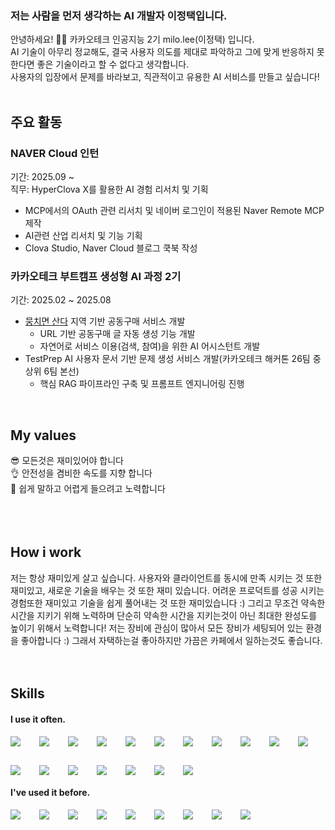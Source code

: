 ### 저는 사람을 먼저 생각하는 AI 개발자 이정택입니다.

안녕하세요! 🙋‍♂️ 카카오테크 인공지능 2기 milo.lee(이정택) 입니다.   
AI 기술이 아무리 정교해도, 결국 사용자 의도를 제대로 파악하고 그에 맞게 반응하지 못한다면 좋은 기술이라고 할 수 없다고 생각합니다.  
사용자의 입장에서 문제를 바라보고, 직관적이고 유용한 AI 서비스를 만들고 싶습니다!
<br />
<br />
## 주요 활동

### **NAVER Cloud 인턴**
기간: 2025.09 ~  
직무: HyperClova X를 활용한 AI 경험 리서치 및 기획
- MCP에서의 OAuth 관련 리서치 및 네이버 로그인이 적용된 Naver Remote MCP 제작
- AI관련 산업 리서치 및 기능 기획
- Clova Studio, Naver Cloud 블로그 쿡북 작성

### **카카오테크 부트캠프 생성형 AI 과정 2기**
기간: 2025.02 ~ 2025.08
- [뭉치면 산다](https://dev.moongsan.com/) 지역 기반 공동구매 서비스 개발
  - URL 기반 공동구매 글 자동 생성 기능 개발
  - 자연어로 서비스 이용(검색, 참여)을 위한 AI 어시스턴트 개발
- TestPrep AI 사용자 문서 기반 문제 생성 서비스 개발(카카오테크 해커톤 26팀 중 상위 6팀 본선)
  - 핵심 RAG 파이프라인 구축 및 프롬프트 엔지니어링 진행


<br />

## My values

😎 모든것은 재미있어야 합니다<br />
👌 안전성을 겸비한 속도를 지향 합니다<br />
🦻 쉽게 말하고 어렵게 들으려고 노력합니다<br />
<br />
<br />
<br />
## How i work
저는 항상 재미있게 살고 싶습니다. 사용자와 클라이언트를 동시에 만족 시키는 것 또한 재미있고, 새로운 기술을 배우는 것 또한 재미 있습니다. 어려운 프로덕트를 성공 시키는 경험또한 재미있고 기술을 쉽게 풀어내는 것 또한 재미있습니다 :) 그리고 무조건 약속한 시간을 지키기 위해 노력하며 단순히 약속한 시간을 지키는것이 아닌 최대한 완성도를 높이기 위해서 노력합니다!
저는 장비에 관심이 많아서 모든 장비가 세팅되어 있는 환경을 좋아합니다 :) 그래서 자택하는걸 좋아하지만 가끔은 카페에서 일하는것도 좋습니다.
<br />
<br />
<br />
## Skills
#### I use it often.
<div style="display:flex;gap:30px;flex-wrap:wrap;">
  <img src="https://img.shields.io/badge/Python-3776AB?style=for-the-badge&logo=python&logoColor=white">
  <img src="https://img.shields.io/badge/LangGraph-FF6B6B?style=for-the-badge&logoColor=white">
  <img src="https://img.shields.io/badge/LangChain-1C3C3C?style=for-the-badge&logo=langchain&logoColor=white">
  <img src="https://img.shields.io/badge/LangSmith-4ECDC4?style=for-the-badge&logoColor=white">
  <img src="https://img.shields.io/badge/Langfuse-9B59B6?style=for-the-badge&logoColor=white">
  <img src="https://img.shields.io/badge/RAG-FF6B6B?style=for-the-badge&logoColor=white">
  <img src="https://img.shields.io/badge/Hugging_Face-FFD21E?style=for-the-badge&logo=huggingface&logoColor=black">
  <img src="https://img.shields.io/badge/Vertex_AI-4285F4?style=for-the-badge&logo=google-cloud&logoColor=white">
  <img src="https://img.shields.io/badge/MCP-2ECC71?style=for-the-badge&logoColor=white">
  <img src="https://img.shields.io/badge/FastMCP-00D9FF?style=for-the-badge&logoColor=white">
  <img src="https://img.shields.io/badge/PyTorch-EE4C2C?style=for-the-badge&logo=pytorch&logoColor=white">
  <img src="https://img.shields.io/badge/FastAPI-009688?style=for-the-badge&logo=fastapi&logoColor=white">
  <img src="https://img.shields.io/badge/Pandas-150458?style=for-the-badge&logo=pandas&logoColor=white">
  <img src="https://img.shields.io/badge/Scikit--learn-F7931E?style=for-the-badge&logo=scikit-learn&logoColor=white">
  <img src="https://img.shields.io/badge/Git-F05032?style=for-the-badge&logo=git&logoColor=white">
  <img src="https://img.shields.io/badge/Docker-2496ED?style=for-the-badge&logo=docker&logoColor=white">
  <img src="https://img.shields.io/badge/PostgreSQL-336791?style=for-the-badge&logo=postgresql&logoColor=white">
  <img src="https://img.shields.io/badge/QGIS-589632?style=for-the-badge&logo=qgis&logoColor=white">
</div>

#### I've used it before.
<div style="display:flex;gap:30px;flex-wrap:wrap;">
  <img src="https://img.shields.io/badge/Dify-6C5CE7?style=for-the-badge&logoColor=white">
  <img src="https://img.shields.io/badge/vLLM-8A2BE2?style=for-the-badge&logoColor=white">
  <img src="https://img.shields.io/badge/Transformers-FFD21E?style=for-the-badge&logo=huggingface&logoColor=black">
  <img src="https://img.shields.io/badge/PEFT-FF6B35?style=for-the-badge&logoColor=white">
  <img src="https://img.shields.io/badge/🦙_Ollama-000000?style=for-the-badge&logoColor=white">
  <img src="https://img.shields.io/badge/MySQL-4479A1?style=for-the-badge&logo=mysql&logoColor=white">
  <img src="https://img.shields.io/badge/ArcGIS-2F5F8F?style=for-the-badge&logoColor=white">
  <img src="https://img.shields.io/badge/Google_Cloud-4285F4?style=for-the-badge&logo=google-cloud&logoColor=white">
  <img src="https://img.shields.io/badge/AWS_EC2-FF9900?style=for-the-badge&logo=amazon-ec2&logoColor=white">
</div>
<br />
<br />
<br />

<!-- Copyright ⓒ startupcode yaro -->
